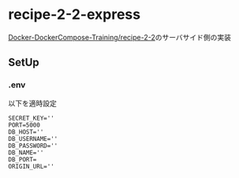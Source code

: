 # recipe-2-2-express

[Docker-DockerCompose-Training/recipe-2-2](https://github.com/hironomiu/Docker-DockerCompose-Training/tree/main/recipe-2-2)のサーバサイド側の実装

## SetUp


### .env

以下を適時設定

```
SECRET_KEY=''
PORT=5000
DB_HOST=''
DB_USERNAME=''
DB_PASSWORD=''
DB_NAME=''
DB_PORT=
ORIGIN_URL=''
```